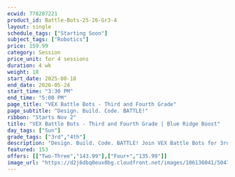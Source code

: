 ```yaml
---
ecwid: 778287221
product_id: Battle-Bots-25-26-Gr3-4
layout: single
schedule_tags: ["Starting Soon"]
subject_tags: ["Robotics"]
price: 159.99
category: Session
price_unit: for 4 sessions
duration: 4 wk
weight: 18
start_date: 2025-08-18
end_date: 2026-05-24
start_time: "3:30 PM"
end_time: "5:00 PM"
page_title: "VEX Battle Bots - Third and Fourth Grade"
page_subtitle: "Design. Build. Code. BATTLE!"
ribbon: "Starts Nov 2"
title: "VEX Battle Bots - Third and Fourth Grade | Blue Ridge Boost"
day_tags: ["Sun"]
grade_tags: ["3rd","4th"]
description: "Design. Build. Code. BATTLE! Join VEX Battle Bots for 3rd–4th graders at Blue Ridge Boost in Charlottesville, VA. Contact (434) 260-0636 or nora@blueridgeboost.com ." 
featured: 153
offers: [["Two-Three","143.99"],["Four+","135.99"]]
image_url: "https://d2j6dbq0eux0bg.cloudfront.net/images/106136041/5047184306.png"
---
```

